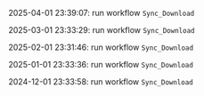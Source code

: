 2025-04-01 23:39:07: run workflow `Sync_Download` 

2025-03-01 23:33:29: run workflow `Sync_Download` 

2025-02-01 23:31:46: run workflow `Sync_Download` 

2025-01-01 23:33:36: run workflow `Sync_Download` 

2024-12-01 23:33:58: run workflow `Sync_Download` 


